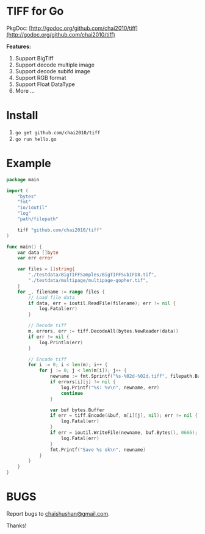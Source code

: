 TIFF for Go
===========

PkgDoc: [http://godoc.org/github.com/chai2010/tiff](http://godoc.org/github.com/chai2010/tiff)


**Features:**

1. Support BigTiff
2. Support decode multiple image
3. Support decode subifd image
4. Support RGB format
5. Support Float DataType
6. More ...

Install
=======

1. `go get github.com/chai2010/tiff`
2. `go run hello.go`

Example
=======

```Go
package main

import (
	"bytes"
	"fmt"
	"io/ioutil"
	"log"
	"path/filepath"

	tiff "github.com/chai2010/tiff"
)

func main() {
	var data []byte
	var err error

	var files = []string{
		"./testdata/BigTIFFSamples/BigTIFFSubIFD8.tif",
		"./testdata/multipage/multipage-gopher.tif",
	}
	for _, filename := range files {
		// Load file data
		if data, err = ioutil.ReadFile(filename); err != nil {
			log.Fatal(err)
		}

		// Decode tiff
		m, errors, err := tiff.DecodeAll(bytes.NewReader(data))
		if err != nil {
			log.Println(err)
		}

		// Encode tiff
		for i := 0; i < len(m); i++ {
			for j := 0; j < len(m[i]); j++ {
				newname := fmt.Sprintf("%s-%02d-%02d.tiff", filepath.Base(filename), i, j)
				if errors[i][j] != nil {
					log.Printf("%s: %v\n", newname, err)
					continue
				}

				var buf bytes.Buffer
				if err = tiff.Encode(&buf, m[i][j], nil); err != nil {
					log.Fatal(err)
				}
				if err = ioutil.WriteFile(newname, buf.Bytes(), 0666); err != nil {
					log.Fatal(err)
				}
				fmt.Printf("Save %s ok\n", newname)
			}
		}
	}
}
```

BUGS
====

Report bugs to <chaishushan@gmail.com>.

Thanks!
